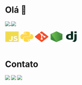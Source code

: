 <h1> Olá 👋 </h1> 

<div>
<a href="https://github.com/Luizedu10s">
<img height="150rem" align="center" src="https://github-readme-stats-sigma-five.vercel.app/api?username=Luizedu10s&show_icons=true&theme=radical&include_all_commits=true&count_private=true"/>
</a>
<a href="https://github.com/Luizedu10s">
  <img height="150rem" align="center" src="https://github-readme-stats-sigma-five.vercel.app/api/top-langs/?username=Luizedu10s&layout=compact&langs_count=7&theme=radical" />
</a></div><br>

  <div>
      <img align="center" height="35" width="45" src="https://raw.githubusercontent.com/devicons/devicon/master/icons/javascript/javascript-plain.svg">
      <img align="center" height="35" width="45" src="https://raw.githubusercontent.com/devicons/devicon/master/icons/python/python-plain.svg">
      <img align="center" height="35" width="45" src="https://raw.githubusercontent.com/devicons/devicon/master/icons/git/git-original.svg">
      <img align="center" height="35" width="45" src="https://raw.githubusercontent.com/devicons/devicon/master/icons/nodejs/nodejs-original.svg">
      <img align="center" height="35" width="45" src="https://raw.githubusercontent.com/devicons/devicon/master/icons/django/django-plain.svg">
  <br>
  </div><br>


  <div> 
    <h1>Contato</h1>
  <a href = "mailto:souzaeduardoluiz010@gmail.com"><img src="https://img.shields.io/badge/-Gmail-%23333?style=for-the-badge&logo=gmail&logoColor=white" target="_blank"></a>
  <a href="https://www.linkedin.com/in/luiz-eduardo-de-souza-8a237723b/" target="_blank"><img src="https://img.shields.io/badge/-LinkedIn-%230077B5?style=for-the-badge&logo=linkedin&logoColor=white" target="_blank"></a> 
  <a href = "https://wa.me/qr/YPOXIP5DNXHEM1"><img src="https://img.shields.io/badge/WhatsApp-25D366?style=for-the-badge&logo=whatsapp&logoColor=white"></a></div><br>

